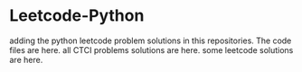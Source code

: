 # Leetcode-Python
adding the python leetcode problem solutions in this repositories. 
The code files are here.
all CTCI problems solutions are here.
some leetcode solutions are here.





















































































































































































































































































































































































































































































































































































































































































